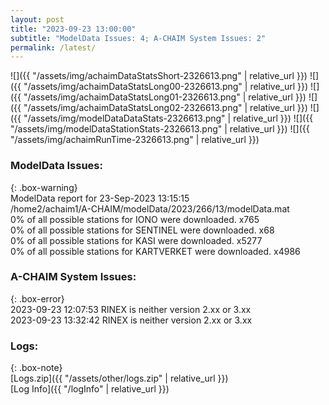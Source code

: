 ```yaml
---
layout: post
title: "2023-09-23 13:00:00"
subtitle: "ModelData Issues: 4; A-CHAIM System Issues: 2"
permalink: /latest/
---
```


![]({{ "/assets/img/achaimDataStatsShort-2326613.png" | relative_url }})
![]({{ "/assets/img/achaimDataStatsLong00-2326613.png" | relative_url }})
![]({{ "/assets/img/achaimDataStatsLong01-2326613.png" | relative_url }})
![]({{ "/assets/img/achaimDataStatsLong02-2326613.png" | relative_url }})
![]({{ "/assets/img/modelDataDataStats-2326613.png" | relative_url }})
![]({{ "/assets/img/modelDataStationStats-2326613.png" | relative_url }})
![]({{ "/assets/img/achaimRunTime-2326613.png" | relative_url }})


### ModelData Issues:  
  
{: .box-warning}  
 ModelData report for 23-Sep-2023 13:15:15   
 /home2/achaim1/A-CHAIM/modelData/2023/266/13/modelData.mat   
 0% of all possible stations for IONO were downloaded. x765   
 0% of all possible stations for SENTINEL were downloaded. x68   
 0% of all possible stations for KASI were downloaded. x5277   
 0% of all possible stations for KARTVERKET were downloaded. x4986   
  
### A-CHAIM System Issues:  
  
{: .box-error}  
2023-09-23 12:07:53 RINEX is neither version 2.xx or 3.xx  
2023-09-23 13:32:42 RINEX is neither version 2.xx or 3.xx  

### Logs:  
  
{: .box-note}  
[Logs.zip]({{ "/assets/other/logs.zip" | relative_url }})  
[Log Info]({{ "/logInfo" | relative_url }})  
